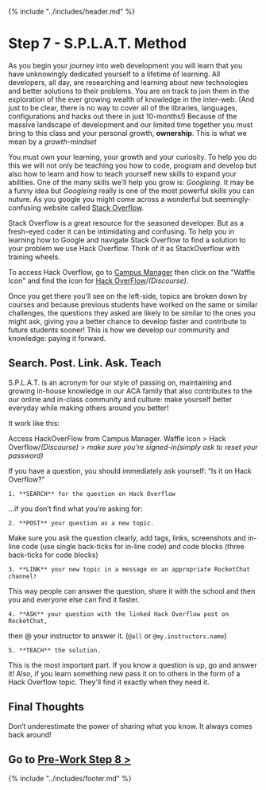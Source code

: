 {% include "../includes/header.md" %}

# Step 7 - S.P.L.A.T. Method

As you begin your journey into web development you will learn that you have unknowingly dedicated yourself to a lifetime of learning. All developers, all day, are researching and learning about new technologies and better solutions to their problems. You are on track to join them in the exploration of the ever growing wealth of knowledge in the inter-web. (And just to be clear, there is no way to cover all of the libraries, languages, configurations and hacks out there in just 10-months!) Because of the massive landscape of development and our limited time together you must bring to this class and your personal growth, **ownership**. This is what we mean by a *growth-mindset*

You must own your learning, your growth and your curiosity. To help you do this we will not only be teaching you how to code, program and develop but also how to learn and how to teach yourself new skills to expand your abilities. One of the many skills we'll help you grow is: *Googleing*. It may be a funny idea but *Googleing* really is one of the most powerful skills you can nuture. As you google you might come across a wonderful but seemingly-confusing website called [Stack Overflow](https://stackoverflow.com/).

Stack Overflow is a great resource for the seasoned developer. But as a fresh-eyed coder it can be intimidating and confusing. To help you in learning how to Google and navigate Stack Overflow to find a solution to your problem we use Hack Overflow. Think of it as StackOverflow with training wheels.

To access Hack Overflow, go to [Campus Manager](https://campus.austincodingacademy.com) then click on the "Waffle Icon" and find the icon for [Hack OverFlow](https://discourse.austincodingacademy.com/)/*(Discourse)*.

Once you get there you'll see on the left-side, topics are broken down by courses and because previous students have worked on the same or similar challenges, the questions they asked are likely to be similar to the ones you might ask, giving you a better chance to develop faster and contribute to future students sooner! This is how we develop our community and knowledge: paying it forward.

## Search. Post. Link. Ask. Teach
S.P.L.A.T. is an acronym for our style of passing on, maintaining and growing in-house knowledge in our ACA family that also contributes to the our online and in-class community and culture: make yourself better everyday while making others around you better!

It work like this:

Access HackOverFlow from Campus Manager. Waffle Icon > Hack Overflow/*(Discourse)* > *make sure you're signed-in(simply ask to reset your password)*

If you have a question, you should immediately ask yourself: “Is it on Hack Overflow?"

    1. **SEARCH** for the question on Hack Overflow

…if you don’t find what you’re asking for:

    2. **POST** your question as a new topic. 

Make sure you ask the question clearly, add tags, links, screenshots and in-line code (use single back-ticks for in-line code) and code blocks (three back-ticks for code blocks)

    3. **LINK** your new topic in a message on an appropriate RocketChat channel! 

This way people can answer the question, share it with the school and then you and everyone else can find it faster.

    4. **ASK** your question with the linked Hack Overflow post on RocketChat, 

then @ your instructor to answer it. (`@all` or `@my.instructors.name`)

    5. **TEACH** the solution.

This is the most important part. If you know a question is up, go and answer it! Also, if you learn something new pass it on to others in the form of a Hack Overflow topic. They'll find it exactly when they need it.

<!-- ### See It -->
<!-- Can be a video on youTube as long as it doesn't go to another code school. Eventually all video content should come from ACA. -->
<!-- <iframe src="https://player.vimeo.com/video/292803037" width="640" height="360" frameborder="0" webkitallowfullscreen mozallowfullscreen allowfullscreen></iframe> -->

## Final Thoughts

Don’t underestimate the power of sharing what you know. It always comes back around!

## Go to [Pre-Work Step 8 >](08Prep.md)

{% include "../includes/footer.md" %}
